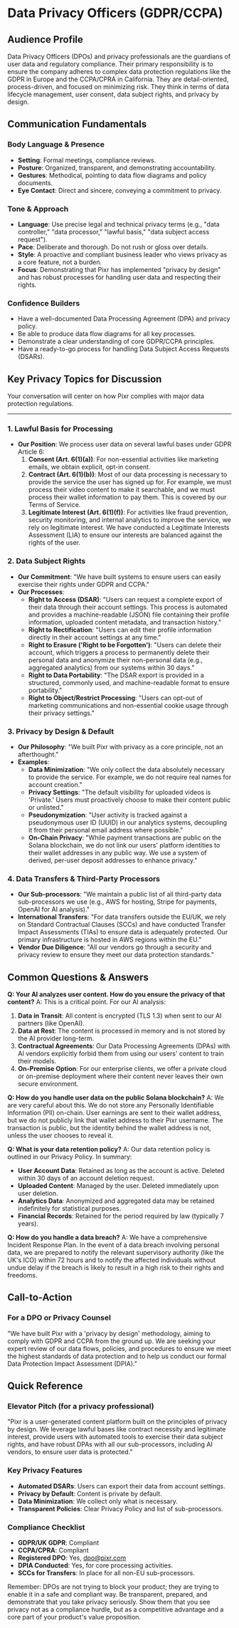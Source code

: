 # Data Privacy Officers (GDPR/CCPA)

## Audience Profile
Data Privacy Officers (DPOs) and privacy professionals are the guardians of user data and regulatory compliance. Their primary responsibility is to ensure the company adheres to complex data protection regulations like the GDPR in Europe and the CCPA/CPRA in California. They are detail-oriented, process-driven, and focused on minimizing risk. They think in terms of data lifecycle management, user consent, data subject rights, and privacy by design.

## Communication Fundamentals

### Body Language & Presence
- **Setting**: Formal meetings, compliance reviews.
- **Posture**: Organized, transparent, and demonstrating accountability.
- **Gestures**: Methodical, pointing to data flow diagrams and policy documents.
- **Eye Contact**: Direct and sincere, conveying a commitment to privacy.

### Tone & Approach
- **Language**: Use precise legal and technical privacy terms (e.g., "data controller," "data processor," "lawful basis," "data subject access request").
- **Pace**: Deliberate and thorough. Do not rush or gloss over details.
- **Style**: A proactive and compliant business leader who views privacy as a core feature, not a burden.
- **Focus**: Demonstrating that Pixr has implemented "privacy by design" and has robust processes for handling user data and respecting their rights.

### Confidence Builders
- Have a well-documented Data Processing Agreement (DPA) and privacy policy.
- Be able to produce data flow diagrams for all key processes.
- Demonstrate a clear understanding of core GDPR/CCPA principles.
- Have a ready-to-go process for handling Data Subject Access Requests (DSARs).

## Key Privacy Topics for Discussion

Your conversation will center on how Pixr complies with major data protection regulations.

---

### 1. Lawful Basis for Processing
-   **Our Position**: We process user data on several lawful bases under GDPR Article 6:
    1.  **Consent (Art. 6(1)(a))**: For non-essential activities like marketing emails, we obtain explicit, opt-in consent.
    2.  **Contract (Art. 6(1)(b))**: Most of our data processing is necessary to provide the service the user has signed up for. For example, we must process their video content to make it searchable, and we must process their wallet information to pay them. This is covered by our Terms of Service.
    3.  **Legitimate Interest (Art. 6(1)(f))**: For activities like fraud prevention, security monitoring, and internal analytics to improve the service, we rely on legitimate interest. We have conducted a Legitimate Interests Assessment (LIA) to ensure our interests are balanced against the rights of the user.

### 2. Data Subject Rights
-   **Our Commitment**: "We have built systems to ensure users can easily exercise their rights under GDPR and CCPA."
-   **Our Processes**:
    -   **Right to Access (DSAR)**: "Users can request a complete export of their data through their account settings. This process is automated and provides a machine-readable (JSON) file containing their profile information, uploaded content metadata, and transaction history."
    -   **Right to Rectification**: "Users can edit their profile information directly in their account settings at any time."
    -   **Right to Erasure ('Right to be Forgotten')**: "Users can delete their account, which triggers a process to permanently delete their personal data and anonymize their non-personal data (e.g., aggregated analytics) from our systems within 30 days."
    -   **Right to Data Portability**: "The DSAR export is provided in a structured, commonly used, and machine-readable format to ensure portability."
    -   **Right to Object/Restrict Processing**: "Users can opt-out of marketing communications and non-essential cookie usage through their privacy settings."

### 3. Privacy by Design & Default
-   **Our Philosophy**: "We built Pixr with privacy as a core principle, not an afterthought."
-   **Examples**:
    -   **Data Minimization**: "We only collect the data absolutely necessary to provide the service. For example, we do not require real names for account creation."
    -   **Privacy Settings**: "The default visibility for uploaded videos is 'Private.' Users must proactively choose to make their content public or unlisted."
    -   **Pseudonymization**: "User activity is tracked against a pseudonymous user ID (UUID) in our analytics systems, decoupling it from their personal email address where possible."
    -   **On-Chain Privacy**: "While payment transactions are public on the Solana blockchain, we do not link our users' platform identities to their wallet addresses in any public way. We use a system of derived, per-user deposit addresses to enhance privacy."

### 4. Data Transfers & Third-Party Processors
-   **Our Sub-processors**: "We maintain a public list of all third-party data sub-processors we use (e.g., AWS for hosting, Stripe for payments, OpenAI for AI analysis)."
-   **International Transfers**: "For data transfers outside the EU/UK, we rely on Standard Contractual Clauses (SCCs) and have conducted Transfer Impact Assessments (TIAs) to ensure data is adequately protected. Our primary infrastructure is hosted in AWS regions within the EU."
-   **Vendor Due Diligence**: "All our vendors go through a security and privacy review to ensure they meet our data protection standards."

## Common Questions & Answers

**Q: Your AI analyzes user content. How do you ensure the privacy of that content?**
A: This is a critical point. For our AI analysis:
1.  **Data in Transit**: All content is encrypted (TLS 1.3) when sent to our AI partners (like OpenAI).
2.  **Data at Rest**: The content is processed in memory and is not stored by the AI provider long-term.
3.  **Contractual Agreements**: Our Data Processing Agreements (DPAs) with AI vendors explicitly forbid them from using our users' content to train their models.
4.  **On-Premise Option**: For our enterprise clients, we offer a private cloud or on-premise deployment where their content never leaves their own secure environment.

**Q: How do you handle user data on the public Solana blockchain?**
A: We are very careful about this. We do not store any Personally Identifiable Information (PII) on-chain. User earnings are sent to their wallet address, but we do not publicly link that wallet address to their Pixr username. The transaction is public, but the identity behind the wallet address is not, unless the user chooses to reveal it.

**Q: What is your data retention policy?**
A: Our data retention policy is outlined in our Privacy Policy. In summary:
-   **User Account Data**: Retained as long as the account is active. Deleted within 30 days of an account deletion request.
-   **Uploaded Content**: Managed by the user. Deleted immediately upon user deletion.
-   **Analytics Data**: Anonymized and aggregated data may be retained indefinitely for statistical purposes.
-   **Financial Records**: Retained for the period required by law (typically 7 years).

**Q: How do you handle a data breach?**
A: We have a comprehensive Incident Response Plan. In the event of a data breach involving personal data, we are prepared to notify the relevant supervisory authority (like the UK's ICO) within 72 hours and to notify the affected individuals without undue delay if the breach is likely to result in a high risk to their rights and freedoms.

## Call-to-Action

### For a DPO or Privacy Counsel
"We have built Pixr with a 'privacy by design' methodology, aiming to comply with GDPR and CCPA from the ground up. We are seeking your expert review of our data flows, policies, and procedures to ensure we meet the highest standards of data protection and to help us conduct our formal Data Protection Impact Assessment (DPIA)."

## Quick Reference

### Elevator Pitch (for a privacy professional)
"Pixr is a user-generated content platform built on the principles of privacy by design. We leverage lawful bases like contract necessity and legitimate interest, provide users with automated tools to exercise their data subject rights, and have robust DPAs with all our sub-processors, including AI vendors, to ensure user data is protected."

### Key Privacy Features
-   **Automated DSARs**: Users can export their data from account settings.
-   **Privacy by Default**: Content is private by default.
-   **Data Minimization**: We collect only what is necessary.
-   **Transparent Policies**: Clear Privacy Policy and list of sub-processors.

### Compliance Checklist
-   **GDPR/UK GDPR**: Compliant
-   **CCPA/CPRA**: Compliant
-   **Registered DPO**: Yes, dpo@pixr.com
-   **DPIA Conducted**: Yes, for core processing activities.
-   **SCCs for Transfers**: In place for all non-EU sub-processors.

Remember: DPOs are not trying to block your product; they are trying to enable it in a safe and compliant way. Be transparent, prepared, and demonstrate that you take privacy seriously. Show them that you see privacy not as a compliance hurdle, but as a competitive advantage and a core part of your product's value proposition.